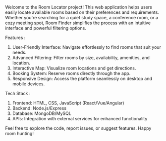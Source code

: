 Welcome to the Room Locator project! This web application helps users easily locate available rooms based on their preferences and requirements. Whether you're searching for a quiet study space, a conference room, or a cozy meeting spot, Room Finder simplifies the process with an intuitive interface and powerful filtering options.

Features :  
1. User-Friendly Interface: Navigate effortlessly to find rooms that suit your needs.  
2. Advanced Filtering: Filter rooms by size, availability, amenities, and location.  
3. Interactive Map: Visualize room locations and get directions.  
4. Booking System: Reserve rooms directly through the app.  
5. Responsive Design: Access the platform seamlessly on desktop and mobile devices.

Tech Stack :  
1. Frontend: HTML, CSS, JavaScript (React/Vue/Angular)  
2. Backend: Node.js/Express   
3. Database: MongoDB/MySQL   
4. APIs: Integration with external services for enhanced functionality


Feel free to explore the code, report issues, or suggest features. Happy room hunting!



